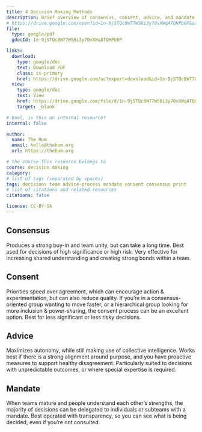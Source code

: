 ```yaml
---
title: 4 Decision Making Methods
description: Brief overview of consensus, consent, advice, and mandate decision making methods for groups
# https://drive.google.com/open?id=1n-9jSTQc8W77WS8i3y70vXWqATQHPb0P&authuser=drew%40dhornbein.com&usp=drive_fs
file:
  type: google/pdf
  gdocId: 1n-9jSTQc8W77WS8i3y70vXWqATQHPb0P

links:
  download:
    type: google/doc
    text: Download PDF
    class: is-primary
    href: https://drive.google.com/uc?export=download&id=1n-9jSTQc8W77WS8i3y70vXWqATQHPb0P
  view:
    type: google/doc
    text: View
    href: https://drive.google.com/file/d/1n-9jSTQc8W77WS8i3y70vXWqATQHPb0P/view
    target: _blank

# bool, is this an internal resource?
internal: false

author:
  name: The Hum
  email: hello@thehum.org
  url: https://thehum.org

# the course this resource belongs to
course: decision making
category:
# list of tags (separated by spaces)
tags: decisions team advice-process mandate consent consensus print
# list of citations and related resources
citations: false

license: CC-BY-SA
---
```


## Consensus
Produces a strong buy-in and team unity, but can take a long time. Best used for decisions of high significance or high risk. Very effective for increasing shared understanding and creating strong bonds within a team.

## Consent
Priorities speed over agreement, which can encourage action & experimentation, but can also reduce quality. If you’re in a consensus-oriented group wanting to move faster, or a hierarchical group looking for more inclusion & power-sharing, the consent process can be an excellent option. Best for less significant or less risky decisions.

## Advice
Maximizes autonomy, while still making use of collective intelligence. Works best if there is a strong alignment around purpose, and you have proactive measures to support healthy disagreement. Particularly suited to decisions with unpredictable outcomes, or where special expertise is required.

## Mandate
When teams mature and people understand each other’s strengths, the majority of decisions can be delegated to individuals or subteams with a mandate. Best operated with transparency, so you can see what is being decided, even if you’re not consulted.
 